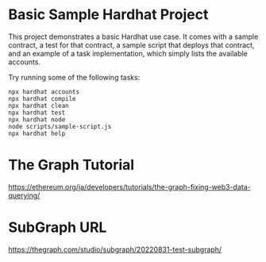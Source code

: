 # Basic Sample Hardhat Project

This project demonstrates a basic Hardhat use case. It comes with a sample contract, a test for that contract, a sample script that deploys that contract, and an example of a task implementation, which simply lists the available accounts.

Try running some of the following tasks:

```shell
npx hardhat accounts
npx hardhat compile
npx hardhat clean
npx hardhat test
npx hardhat node
node scripts/sample-script.js
npx hardhat help
```

# The Graph Tutorial

https://ethereum.org/ja/developers/tutorials/the-graph-fixing-web3-data-querying/

# SubGraph URL

https://thegraph.com/studio/subgraph/20220831-test-subgraph/
